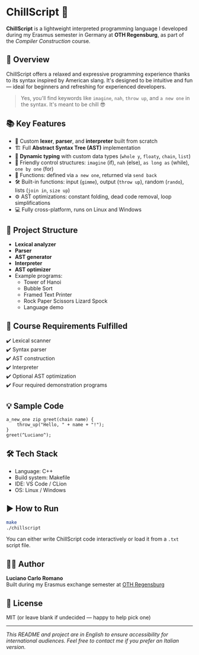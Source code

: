 # ChillScript 🧊

**ChillScript** is a lightweight interpreted programming language I developed during my Erasmus semester in Germany at **OTH Regensburg**, as part of the *Compiler Construction* course.

## 🚀 Overview

ChillScript offers a relaxed and expressive programming experience thanks to its syntax inspired by American slang. It's designed to be intuitive and fun — ideal for beginners and refreshing for experienced developers.

> Yes, you'll find keywords like `imagine`, `nah`, `throw up`, and `a new one` in the syntax. It's meant to be chill 😎

## 📚 Key Features

- 🧠 Custom **lexer**, **parser**, and **interpreter** built from scratch
- 🏗️ Full **Abstract Syntax Tree (AST)** implementation
- 🧵 **Dynamic typing** with custom data types (`whole y`, `floaty`, `chain`, `list`)
- 🔄 Friendly control structures: `imagine` (if), `nah` (else), `as long as` (while), `one by one` (for)
- 🧩 Functions: defined via `a new one`, returned via `send back`
- 🛠️ Built-in functions: input (`gimme`), output (`throw up`), random (`rando`), lists (`join in`, `size up`)
- ⚙️ AST optimizations: constant folding, dead code removal, loop simplifications
- 💻 Fully cross-platform, runs on Linux and Windows

## 🔧 Project Structure

- **Lexical analyzer**
- **Parser**
- **AST generator**
- **Interpreter**
- **AST optimizer**
- Example programs:
  - Tower of Hanoi
  - Bubble Sort
  - Framed Text Printer
  - Rock Paper Scissors Lizard Spock
  - Language demo

## 🧠 Course Requirements Fulfilled

✔️ Lexical scanner  
✔️ Syntax parser  
✔️ AST construction  
✔️ Interpreter  
✔️ Optional AST optimization  
✔️ Four required demonstration programs

## 💡 Sample Code

```chillscript
a_new_one zip greet(chain name) {
    throw_up("Hello, " + name + "!");
}
greet(^Luciano^);
```

## 🛠 Tech Stack

- Language: C++
- Build system: Makefile
- IDE: VS Code / CLion
- OS: Linux / Windows

## ▶️ How to Run

```bash
make
./chillscript
```

You can either write ChillScript code interactively or load it from a `.txt` script file.

## 👨‍💻 Author

**Luciano Carlo Romano**  
Built during my Erasmus exchange semester at [OTH Regensburg](https://www.oth-regensburg.de/)

## 📄 License

MIT (or leave blank if undecided — happy to help pick one)

---

_This README and project are in English to ensure accessibility for international audiences. Feel free to contact me if you prefer an Italian version._
